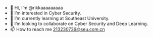 - 👋 Hi, I’m @rikkaaaaaaaaa
- 👀 I’m interested in Cyber Security.
- 🌱 I’m currently learning at Southeast University.
- 💞️ I’m looking to collaborate on Cyber Security and Deep Learning.
- 📫 How to reach me 213230736@seu.com.cn


<!---
rikkaaaaaaaaa/rikkaaaaaaaaa is a ✨ special ✨ repository because its `README.md` (this file) appears on your GitHub profile.
You can click the Preview link to take a look at your changes.
--->
